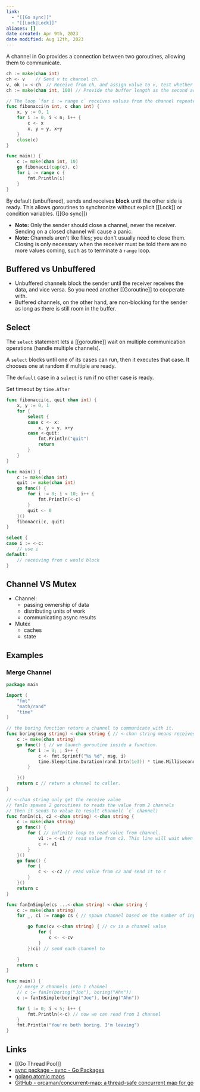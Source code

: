 ```yaml
---
link:
  - "[[Go sync]]"
  - "[[Lock|Lock]]"
aliases: []
date created: Apr 9th, 2023
date modified: Aug 12th, 2023
---
```

A channel in Go provides a connection between two goroutines, allowing them to communicate.

```go
ch := make(chan int)
ch <- v    // Send v to channel ch.
v, ok := <-ch  // Receive from ch, and assign value to v, test whether a channel has been closed
ch := make(chan int, 100) // Provide the buffer length as the second argument to `make` to initialize a buffered channel:

// The loop `for i := range c` receives values from the channel repeatedly until it is closed.
func fibonacci(n int, c chan int) {
	x, y := 0, 1
	for i := 0; i < n; i++ {
		c <- x
		x, y = y, x+y
	}
	close(c)
}

func main() {
	c := make(chan int, 10)
	go fibonacci(cap(c), c)
	for i := range c {
		fmt.Println(i)
	}
}
```

By default (unbuffered), sends and receives **block** until the other side is ready. This allows goroutines to synchronize without explicit [[Lock]] or condition variables. ([[Go sync]])
- **Note:** Only the sender should close a channel, never the receiver. Sending on a closed channel will cause a panic.
- **Note:** Channels aren't like files; you don't usually need to close them. Closing is only necessary when the receiver must be told there are no more values coming, such as to terminate a `range` loop.

## Buffered vs Unbuffered
- Unbuffered channels block the sender until the receiver receives the data, and vice versa. So you need another [[Goroutine]] to cooperate with.
- Buffered channels, on the other hand, are non-blocking for the sender as long as there is still room in the buffer.

## Select
The `select` statement lets a [[goroutine]] wait on multiple communication operations (handle multiple channels).

A `select` blocks until one of its cases can run, then it executes that case. It chooses one at random if multiple are ready.  

The `default` case in a `select` is run if no other case is ready.

Set timeout by `time.After`

```go
func fibonacci(c, quit chan int) {
	x, y := 0, 1
	for {
		select {
		case c <- x:
			x, y = y, x+y
		case <-quit:
			fmt.Println("quit")
			return
		}
	}
}

func main() {
	c := make(chan int)
	quit := make(chan int)
	go func() {
		for i := 0; i < 10; i++ {
			fmt.Println(<-c)
		}
		quit <- 0
	}()
	fibonacci(c, quit)
}

select {
case i := <-c:
    // use i
default:
    // receiving from c would block
}
```

## Channel VS Mutex
- Channel: 
	- passing ownership of data
	- distributing units of work
	- communicating async results
 - Mutex
	- caches
	- state

## Examples

### Merge Channel

```go
package main

import (
	"fmt"
	"math/rand"
	"time"
)

// the boring function return a channel to communicate with it.
func boring(msg string) <-chan string { // <-chan string means receives-only channel of string.
	c := make(chan string)
	go func() { // we launch goroutine inside a function.
		for i := 0; ; i++ {
			c <- fmt.Sprintf("%s %d", msg, i)
			time.Sleep(time.Duration(rand.Intn(1e3)) * time.Millisecond)
		}

	}()
	return c // return a channel to caller.
}

// <-chan string only get the receive value
// fanIn spawns 2 goroutines to reads the value from 2 channels
// then it sends to value to result channel( `c` channel)
func fanIn(c1, c2 <-chan string) <-chan string {
	c := make(chan string)
	go func() {
		for { // infinite loop to read value from channel.
			v1 := <-c1 // read value from c2. This line will wait when receiving value.
			c <- v1
		}
	}()
	go func() {
		for {
			c <- <-c2 // read value from c2 and send it to c
		}
	}()
	return c
}

func fanInSimple(cs ...<-chan string) <-chan string {
	c := make(chan string)
	for _, ci := range cs { // spawn channel based on the number of input channel

		go func(cv <-chan string) { // cv is a channel value
			for {
				c <- <-cv
			}
		}(ci) // send each channel to

	}
	return c
}

func main() {
	// merge 2 channels into 1 channel
	// c := fanIn(boring("Joe"), boring("Ahn"))
	c := fanInSimple(boring("Joe"), boring("Ahn"))

	for i := 0; i < 5; i++ {
		fmt.Println(<-c) // now we can read from 1 channel
	}
	fmt.Println("You're both boring. I'm leaving")
}
```

## Links
- [[Go Thread Pool]]
- [sync package - sync - Go Packages](http://golang.org/pkg/sync/#WaitGroup)
- [golang atomic maps](https://go.dev/doc/faq#atomic_maps)
- [GitHub - orcaman/concurrent-map: a thread-safe concurrent map for go](https://github.com/orcaman/concurrent-map)